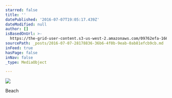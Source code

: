 ```yaml
---
starred: false
title: ''
datePublished: '2016-07-07T19:05:17.439Z'
dateModified: null
author: []
isBasedOnUrl: >-
  https://the-grid-user-content.s3-us-west-2.amazonaws.com/09762efa-1661-45ac-9a22-2256e40af22a.jpg
sourcePath: _posts/2016-07-07-28178836-36b6-4f0b-9eab-0ab81efcb9cb.md
inFeed: true
hasPage: false
inNav: false
_type: MediaObject

---
```

![](https://the-grid-user-content.s3-us-west-2.amazonaws.com/09762efa-1661-45ac-9a22-2256e40af22a.jpg)

Beach
